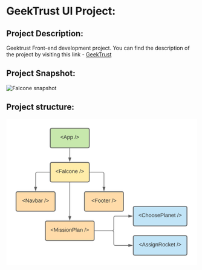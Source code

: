 # GeekTrust UI Project:
## Project Description:
Geektrust Front-end development project. You can find the description of the project by visiting this link - [GeekTrust](https://www.geektrust.in/coding-problem/frontend/space)

## Project Snapshot:
![Falcone snapshot]()

## Project structure:
![Falcone flowchart](https://github.com/mathans1695/finding-falcone/blob/master/src/Images/App%20Structure.png)


